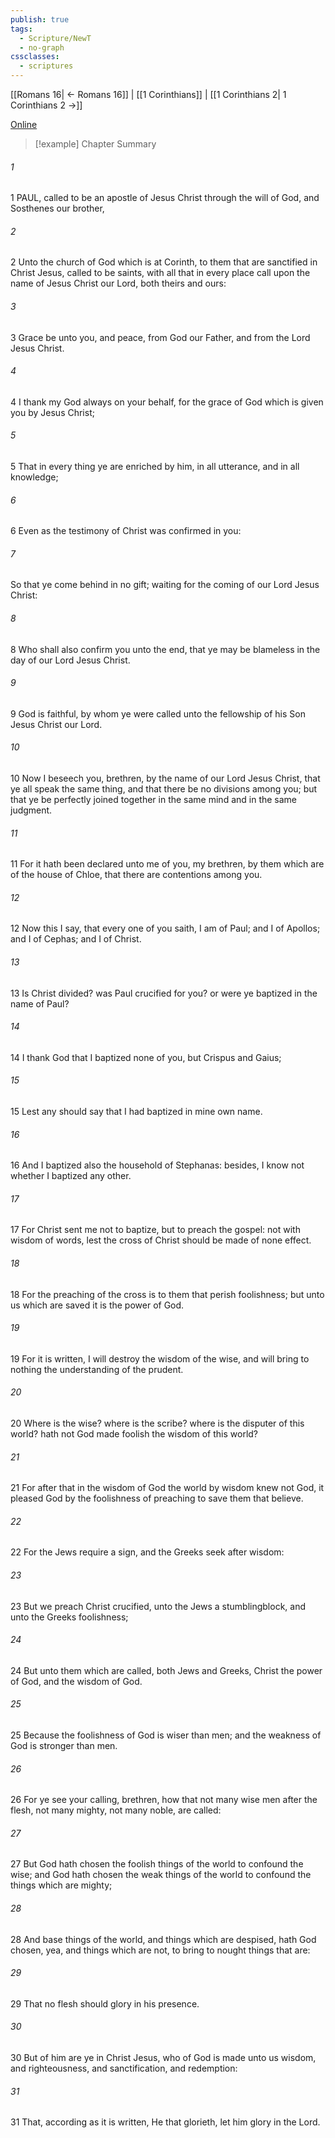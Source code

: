 ```yaml
---
publish: true
tags:
  - Scripture/NewT
  - no-graph
cssclasses:
  - scriptures
---
```

[[Romans 16| ← Romans 16]] | [[1 Corinthians]] | [[1 Corinthians 2| 1 Corinthians 2 →]]

[Online](https://churchofjesuschrist.org/study/scriptures/nt/1-cor/1?lang=eng)

>[!example] Chapter Summary
>
###### 1
1 PAUL, called to be an apostle of Jesus Christ through the will of God, and Sosthenes our brother,
###### 2
2 Unto the church of God which is at Corinth, to them that are sanctified in Christ Jesus, called to be saints, with all that in every place call upon the name of Jesus Christ our Lord, both theirs and ours:
###### 3
3 Grace be unto you, and peace, from God our Father, and from the Lord Jesus Christ.
###### 4
4 I thank my God always on your behalf, for the grace of God which is given you by Jesus Christ;
###### 5
5 That in every thing ye are enriched by him, in all utterance, and in all knowledge;
###### 6
6 Even as the testimony of Christ was confirmed in you:
###### 7
So that ye come behind in no gift; waiting for the coming of our Lord Jesus Christ:
###### 8
8 Who shall also confirm you unto the end, that ye may be blameless in the day of our Lord Jesus Christ.
###### 9
9 God is faithful, by whom ye were called unto the fellowship of his Son Jesus Christ our Lord.
###### 10
10 Now I beseech you, brethren, by the name of our Lord Jesus Christ, that ye all speak the same thing, and that there be no divisions among you; but that ye be perfectly joined together in the same mind and in the same judgment.
###### 11
11 For it hath been declared unto me of you, my brethren, by them which are of the house of Chloe, that there are contentions among you.
###### 12
12 Now this I say, that every one of you saith, I am of Paul; and I of Apollos; and I of Cephas; and I of Christ.
###### 13
13 Is Christ divided? was Paul crucified for you? or were ye baptized in the name of Paul?
###### 14
14 I thank God that I baptized none of you, but Crispus and Gaius;
###### 15
15 Lest any should say that I had baptized in mine own name.
###### 16
16 And I baptized also the household of Stephanas: besides, I know not whether I baptized any other.
###### 17
17 For Christ sent me not to baptize, but to preach the gospel: not with wisdom of words, lest the cross of Christ should be made of none effect.
###### 18
18 For the preaching of the cross is to them that perish foolishness; but unto us which are saved it is the power of God.
###### 19
19 For it is written, I will destroy the wisdom of the wise, and will bring to nothing the understanding of the prudent.
###### 20
20 Where is the wise? where is the scribe? where is the disputer of this world? hath not God made foolish the wisdom of this world?
###### 21
21 For after that in the wisdom of God the world by wisdom knew not God, it pleased God by the foolishness of preaching to save them that believe.
###### 22
22 For the Jews require a sign, and the Greeks seek after wisdom:
###### 23
23 But we preach Christ crucified, unto the Jews a stumblingblock, and unto the Greeks foolishness;
###### 24
24 But unto them which are called, both Jews and Greeks, Christ the power of God, and the wisdom of God.
###### 25
25 Because the foolishness of God is wiser than men; and the weakness of God is stronger than men.
###### 26
26 For ye see your calling, brethren, how that not many wise men after the flesh, not many mighty, not many noble, are called:
###### 27
27 But God hath chosen the foolish things of the world to confound the wise; and God hath chosen the weak things of the world to confound the things which are mighty;
###### 28
28 And base things of the world, and things which are despised, hath God chosen, yea, and things which are not, to bring to nought things that are:
###### 29
29 That no flesh should glory in his presence.
###### 30
30 But of him are ye in Christ Jesus, who of God is made unto us wisdom, and righteousness, and sanctification, and redemption:
###### 31
31 That, according as it is written, He that glorieth, let him glory in the Lord.



